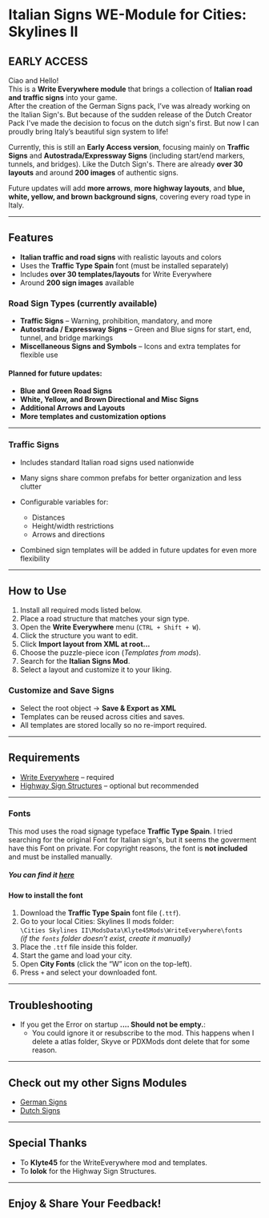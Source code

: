 # Italian Signs WE-Module for Cities: Skylines II  
## EARLY ACCESS

Ciao and Hello!  
This is a **Write Everywhere module** that brings a collection of **Italian road and traffic signs** into your game.  
After the creation of the German Signs pack, I’ve was already working on the Italian Sign's. But because of the sudden release of the Dutch Creator Pack I've made the decision to focus on the dutch sign's first. But now I can proudly bring Italy’s beautiful sign system to life!

Currently, this is still an **Early Access version**, focusing mainly on **Traffic Signs** and **Autostrada/Expressway Signs** (including start/end markers, tunnels, and bridges). Like the Dutch Sign's.
There are already **over 30 layouts** and around **200 images** of authentic signs.  

Future updates will add **more arrows**, **more highway layouts**, and **blue, white, yellow, and brown background signs**, covering every road type in Italy.  

---

##  Features
-  **Italian traffic and road signs** with realistic layouts and colors  
- Uses the **Traffic Type Spain** font (must be installed separately)  
- Includes **over 30 templates/layouts** for Write Everywhere  
- Around **200 sign images** available  

###  Road Sign Types (currently available)
- **Traffic Signs** – Warning, prohibition, mandatory, and more  
- **Autostrada / Expressway Signs** – Green and Blue signs for start, end, tunnel, and bridge markings  
- **Miscellaneous Signs and Symbols** – Icons and extra templates for flexible use  

#### Planned for future updates:
- **Blue and Green Road Signs**  
- **White, Yellow, and Brown Directional and Misc Signs**  
- **Additional Arrows and Layouts**  
- **More templates and customization options**

---

###  Traffic Signs
- Includes standard Italian road signs used nationwide  
- Many signs share common prefabs for better organization and less clutter  
- Configurable variables for:
  - Distances  
  - Height/width restrictions  
  - Arrows and directions  

- Combined sign templates will be added in future updates for even more flexibility  

---

##  How to Use

1. Install all required mods listed below.  
2. Place a road structure that matches your sign type.  
3. Open the **Write Everywhere** menu (`CTRL + Shift + W`).  
4. Click the structure you want to edit.  
5. Click **Import layout from XML at root...**  
6. Choose the puzzle-piece icon (*Templates from mods*).  
7. Search for the **Italian Signs Mod**.  
8. Select a layout and customize it to your liking.  

### Customize and Save Signs
- Select the root object → **Save & Export as XML**  
- Templates can be reused across cities and saves.  
- All templates are stored locally so no re-import required.  

---

##  Requirements
- [Write Everywhere](https://mods.paradoxplaza.com/mods/92908/Windows) – required  
- [Highway Sign Structures](https://mods.paradoxplaza.com/mods/113261/Windows) – optional but recommended  

---

###  Fonts

This mod uses the road signage typeface **Traffic Type Spain**. I tried searching for the original Font for Italian sign's, but it seems the goverment have this Font on private.
For copyright reasons, the font is **not included** and must be installed manually.

##### You can find it [here](https://www.onlinewebfonts.com/download/f820971323ed634d5ef50513e34fbd3c)

#### How to install the font
1. Download the **Traffic Type Spain** font file (`.ttf`).  
2. Go to your local Cities: Skylines II mods folder:  
   `\Cities Skylines II\ModsData\Klyte45Mods\WriteEverywhere\fonts`  
   *(if the `fonts` folder doesn’t exist, create it manually)*  
3. Place the `.ttf` file inside this folder.  
4. Start the game and load your city.  
5. Open **City Fonts** (click the “W” icon on the top-left).  
6. Press `+` and select your downloaded font.  

---

##  Troubleshooting
- If you get the Error on startup **.... Should not be empty.**: 
    - You could ignore it or resubscribe to the mod. This happens when I delete a atlas folder, Skyve or PDXMods dont delete that for some reason. 

---

##  Check out my other Signs Modules
- [German Signs](https://mods.paradoxplaza.com/mods/120627/Windows)  
- [Dutch Signs](https://mods.paradoxplaza.com/mods/121223/Windows)  

---

##  Special Thanks
- To **Klyte45** for the WriteEverywhere mod and templates.  
- To **lolok** for the Highway Sign Structures.  

---

##  Enjoy & Share Your Feedback!
